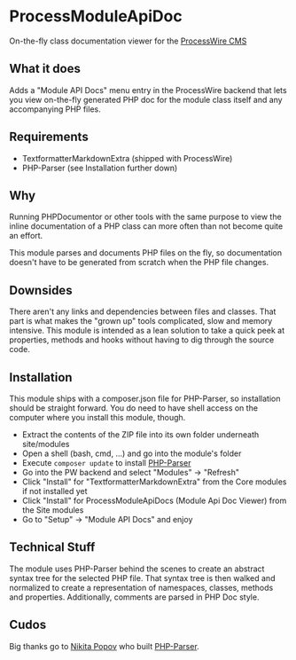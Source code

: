# ProcessModuleApiDoc
On-the-fly class documentation viewer for the [ProcessWire CMS](https://processwire.com)

## What it does
Adds a "Module API Docs" menu entry in the ProcessWire backend that lets you view on-the-fly generated PHP doc for the module class itself and any accompanying PHP files.

## Requirements

- TextformatterMarkdownExtra (shipped with ProcessWire)
- PHP-Parser (see Installation further down)

## Why

Running PHPDocumentor or other tools with the same purpose to view the inline documentation of a PHP class can more often than not become quite an effort.

This module parses and documents PHP files on the fly, so documentation doesn't have to be generated from scratch when the PHP file changes.

## Downsides

There aren't any links and dependencies between files and classes. That part is what makes the "grown up" tools complicated, slow and memory intensive. This module is intended as a lean solution to take a quick peek at properties, methods and hooks without having to dig through the source code.

## Installation

This module ships with a composer.json file for PHP-Parser, so installation should be straight forward. You do need to have shell access on the computer where you install this module, though.

- Extract the contents of the ZIP file into its own folder underneath site/modules
- Open a shell (bash, cmd, ...) and go into the module's folder
- Execute ```composer update``` to install [PHP-Parser](https://github.com/nikic/PHP-Parser)
- Go into the PW backend and select "Modules" -> "Refresh"
- Click "Install" for "TextformatterMarkdownExtra" from the Core modules if not installed yet
- Click "Install" for ProcessModuleApiDocs (Module Api Doc Viewer) from the Site modules
- Go to "Setup" -> "Module API Docs" and enjoy

## Technical Stuff

The module uses PHP-Parser behind the scenes to create an abstract syntax tree for the selected PHP file. That syntax tree is then walked and normalized to create a representation of namespaces, classes, methods and properties. Additionally, comments are parsed in PHP Doc style.

## Cudos

Big thanks go to [Nikita Popov](https://github.com/nikic) who built [PHP-Parser](https://github.com/nikic/PHP-Parser).
